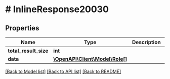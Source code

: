 # # InlineResponse20030

## Properties

Name | Type | Description | Notes
------------ | ------------- | ------------- | -------------
**total_result_size** | **int** |  | 
**data** | [**\OpenAPI\Client\Model\Role[]**](Role.md) |  | 

[[Back to Model list]](../../README.md#documentation-for-models) [[Back to API list]](../../README.md#documentation-for-api-endpoints) [[Back to README]](../../README.md)


